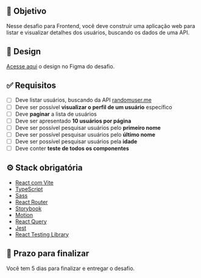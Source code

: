 ## 🎯 Objetivo
Nesse desafio para Frontend, você deve construir uma aplicação web para listar e visualizar detalhes dos usuários, buscando os dados de uma API.


## 🎨 Design 
[Acesse aqui](https://www.figma.com/design/d7tffwO8l1hXxjH8fxdaZH/Desafio-Frontend---Find-People?node-id=0-1&p=f&t=8y4o21BIsLtoqOLg-0) o design no Figma do desafio.

## ✅ Requisitos
- [ ] Deve listar usuários, buscando da API [randomuser.me](randomuser.me )
- [ ] Deve ser possível **visualizar o perfil de um usuário** específico
- [ ] Deve **paginar** a lista de usuários
- [ ] Deve ser apresentado **10 usuários por página**
- [ ] Deve ser possível pesquisar usuários pelo **primeiro nome**
- [ ] Deve ser possível pesquisar usuários pelo **último nome**
- [ ] Deve ser possível pesquisar usuários pela **idade**
- [ ] Deve conter **teste de todos os componentes**

## ⚙️ Stack obrigatória
- [React com Vite](https://vite.dev/guide/)
- [TypeScript](https://www.typescriptlang.org/)
- [Sass](https://sass-lang.com/)
- [React Router](https://reactrouter.com/)
- [Storybook](https://storybook.js.org/)
- [Motion](https://motion.dev/)
- [React Query](https://tanstack.com/query/latest)
- [Jest](https://jestjs.io/)
- [React Testing Library](https://testing-library.com/)

## 📅 Prazo para finalizar
Você tem 5 dias para finalizar e entregar o desafio.
